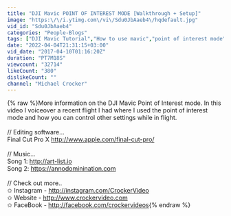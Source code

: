 ```yaml
---
title: "DJI Mavic POINT OF INTEREST MODE [Walkthrough + Setup]"
image: "https:\/\/i.ytimg.com\/vi\/Sdu0JbAaeb4\/hqdefault.jpg"
vid_id: "Sdu0JbAaeb4"
categories: "People-Blogs"
tags: ["DJI Mavic Tutorial","How to use mavic","point of interest mode"]
date: "2022-04-04T21:31:15+03:00"
vid_date: "2017-04-10T01:16:20Z"
duration: "PT7M18S"
viewcount: "32714"
likeCount: "380"
dislikeCount: ""
channel: "Michael Crocker"
---
```

{% raw %}More information on the DJI Mavic Point of Interest mode. In this video I voiceover a recent flight I had where I used the point of interest mode and how you can control other settings while in flight.<br /><br />// Editing software...<br />Final Cut Pro X <a rel="nofollow" target="blank" href="http://www.apple.com/final-cut-pro/">http://www.apple.com/final-cut-pro/</a><br /><br />// Music... <br />Song 1: <a rel="nofollow" target="blank" href="http://art-list.io">http://art-list.io</a><br />Song 2: <a rel="nofollow" target="blank" href="https://annodominination.com">https://annodominination.com</a><br /><br />// Check out more..<br />✩ Instagram - <a rel="nofollow" target="blank" href="http://instagram.com/CrockerVideo">http://instagram.com/CrockerVideo</a><br />✩ Website - <a rel="nofollow" target="blank" href="http://www.crockervideo.com">http://www.crockervideo.com</a><br />✩ FaceBook - <a rel="nofollow" target="blank" href="http://facebook.com/crockervideos">http://facebook.com/crockervideos</a>{% endraw %}
